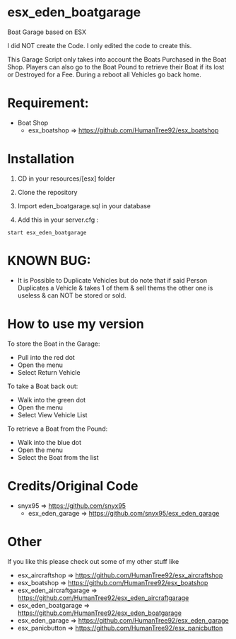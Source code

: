 # esx_eden_boatgarage
Boat Garage based on ESX

I did NOT create the Code. I only edited the code to create this.

This Garage Script only takes into account the Boats Purchased in the Boat Shop. Players can also go to the Boat Pound to retrieve their Boat if its lost or Destroyed for a Fee. During a reboot all Vehicles go back home.

# Requirement:

* Boat Shop
  * esx_boatshop => https://github.com/HumanTree92/esx_boatshop

# Installation

1) CD in your resources/[esx] folder
2) Clone the repository
3) Import eden_boatgarage.sql in your database

4) Add this in your server.cfg :

```
start esx_eden_boatgarage
```

# KNOWN BUG:

- It is Possible to Duplicate Vehicles but do note that if said Person Duplicates a Vehicle & takes 1 of them & sell thems the other one is useless & can NOT be stored or sold.

# How to use my version
To store the Boat in the Garage:
- Pull into the red dot
- Open the menu
- Select Return Vehicle

To take a Boat back out:
- Walk into the green dot
- Open the menu
- Select View Vehicle List

To retrieve a Boat from the Pound:
- Walk into the blue dot
- Open the menu
- Select the Boat from the list

# Credits/Original Code
* snyx95 => https://github.com/snyx95
  * esx_eden_garage => https://github.com/snyx95/esx_eden_garage

# Other
If you like this please check out some of my other stuff like
* esx_aircraftshop => https://github.com/HumanTree92/esx_aircraftshop
* esx_boatshop => https://github.com/HumanTree92/esx_boatshop
* esx_eden_aircraftgarage => https://github.com/HumanTree92/esx_eden_aircraftgarage
* esx_eden_boatgarage => https://github.com/HumanTree92/esx_eden_boatgarage
* esx_eden_garage => https://github.com/HumanTree92/esx_eden_garage
* esx_panicbutton => https://github.com/HumanTree92/esx_panicbutton
